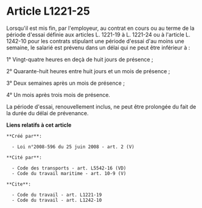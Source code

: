 # Article L1221-25

Lorsqu'il est mis fin, par l'employeur, au contrat en cours ou au terme de la période d'essai définie aux articles L. 1221-19
à L. 1221-24 ou à l'article L. 1242-10 pour les contrats stipulant une période d'essai d'au moins une semaine, le salarié est
prévenu dans un délai qui ne peut être inférieur à : 

1° Vingt-quatre heures en deçà de huit jours de présence ; 

2° Quarante-huit heures entre huit jours et un mois de présence ; 

3° Deux semaines après un mois de présence ; 

4° Un mois après trois mois de présence. 

La période d'essai, renouvellement inclus, ne peut être prolongée du fait de la durée du délai de prévenance.

**Liens relatifs à cet article**

	**Créé par**:

	  - Loi n°2008-596 du 25 juin 2008 - art. 2 (V)

	**Cité par**:

	  - Code des transports - art. L5542-16 (VD)
	  - Code du travail maritime - art. 10-9 (V)

	**Cite**:

	  - Code du travail - art. L1221-19
	  - Code du travail - art. L1242-10
